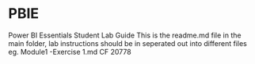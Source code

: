 # PBIE
Power BI Essentials Student Lab Guide
 This is the readme.md file in the main folder, lab instructions should be in seperated out into different files eg. Module1 -Exercise 1.md CF 20778
